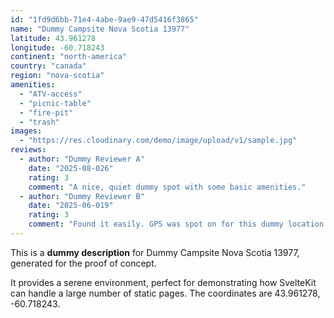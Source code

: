 ```yaml
---
id: "1fd9d6bb-71e4-4abe-9ae9-47d5416f3865"
name: "Dummy Campsite Nova Scotia 13977"
latitude: 43.961278
longitude: -60.718243
continent: "north-america"
country: "canada"
region: "nova-scotia"
amenities:
  - "ATV-access"
  - "picnic-table"
  - "fire-pit"
  - "trash"
images:
  - "https://res.cloudinary.com/demo/image/upload/v1/sample.jpg"
reviews:
  - author: "Dummy Reviewer A"
    date: "2025-08-026"
    rating: 3
    comment: "A nice, quiet dummy spot with some basic amenities."
  - author: "Dummy Reviewer B"
    date: "2025-06-019"
    rating: 3
    comment: "Found it easily. GPS was spot on for this dummy location."
---
```


This is a **dummy description** for Dummy Campsite Nova Scotia 13977, generated for the proof of concept.

It provides a serene environment, perfect for demonstrating how SvelteKit can handle a large number of static pages. The coordinates are 43.961278, -60.718243.
